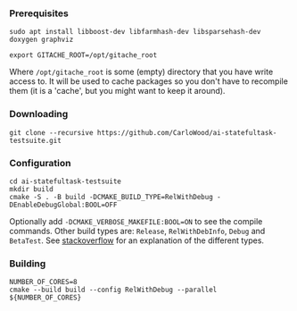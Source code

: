 ### Prerequisites ###

    sudo apt install libboost-dev libfarmhash-dev libsparsehash-dev doxygen graphviz

    export GITACHE_ROOT=/opt/gitache_root

Where `/opt/gitache_root` is some (empty) directory that you
have write access to. It will be used to cache packages so you
don't have to recompile them (it is a 'cache', but you might
want to keep it around).

### Downloading ###

    git clone --recursive https://github.com/CarloWood/ai-statefultask-testsuite.git

### Configuration ###

    cd ai-statefultask-testsuite
    mkdir build
    cmake -S . -B build -DCMAKE_BUILD_TYPE=RelWithDebug -DEnableDebugGlobal:BOOL=OFF
    
Optionally add `-DCMAKE_VERBOSE_MAKEFILE:BOOL=ON` to see the compile commands.
Other build types are: `Release`, `RelWithDebInfo`, `Debug` and `BetaTest`.
See [stackoverflow](https://stackoverflow.com/a/59314670/1487069) for an explanation
of the different types.

### Building ###

    NUMBER_OF_CORES=8
    cmake --build build --config RelWithDebug --parallel ${NUMBER_OF_CORES}
